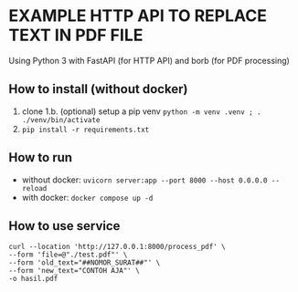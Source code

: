 EXAMPLE HTTP API TO REPLACE TEXT IN PDF FILE
============================================

Using Python 3 with FastAPI (for HTTP API) and borb (for PDF processing)

## How to install (without docker)
1. clone
1.b. (optional) setup a pip venv `python -m venv .venv ; . ./venv/bin/activate`
2. `pip install -r requirements.txt`

## How to run

- without docker: `uvicorn server:app --port 8000 --host 0.0.0.0 --reload`
- with docker: `docker compose up -d`

## How to use service

```
curl --location 'http://127.0.0.1:8000/process_pdf' \
--form 'file=@"./test.pdf"' \
--form 'old_text="##NOMOR_SURAT##"' \
--form 'new_text="CONTOH AJA"' \
-o hasil.pdf
```
